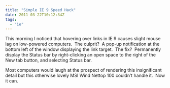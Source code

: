 ```yaml
---
title: "Simple IE 9 Speed Hack"
date: 2011-03-22T10:12:34Z
tags:
  - "ie"
---
```


This morning I noticed that hovering over links in IE 9 causes slight mouse lag on low-powered computers.  The culprit?  A pop-up notification at the bottom left of the window displaying the link target.  The fix?  Permanently display the Status bar by right-clicking an open space to the right of the New tab button, and selecting Status bar.

Most computers would laugh at the prospect of rendering this insignificant detail but this otherwise lovely MSI Wind Nettop 100 couldn’t handle it.  Now it can.
